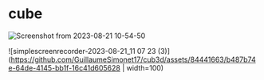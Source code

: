 # cube
![Screenshot from 2023-08-21 10-54-50](https://github.com/GuillaumeSimonet17/cub3d/assets/84441663/d2d2d914-a9ba-4cc9-b4ab-03839d7fb2bf)

![simplescreenrecorder-2023-08-21_11 07 23 (3)](https://github.com/GuillaumeSimonet17/cub3d/assets/84441663/b487b74e-64de-4145-bb1f-16c41d605628 | width=100)
